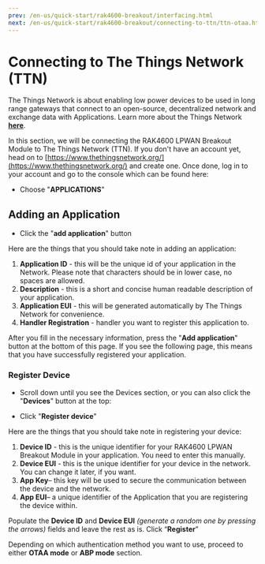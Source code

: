 ```yaml
---
prev: /en-us/quick-start/rak4600-breakout/interfacing.html
next: /en-us/quick-start/rak4600-breakout/connecting-to-ttn/ttn-otaa.html
---
```


# Connecting to The Things Network (TTN)

The Things Network is about enabling low power devices to be used in long range gateways that connect to an open-source, decentralized network and exchange data with Applications. Learn more about the Things Network [**here**](https://www.thethingsnetwork.org/docs/).

In this section, we will be connecting the RAK4600 LPWAN Breakout Module to The Things Network (TTN). If you don't have an account yet, head on to [https://www.thethingsnetwork.org/](https://www.thethingsnetwork.org/) and create one. Once done, log in to your account and go to the console which can be found here:


<rk-img
  src="/assets/images/quick-start-guide/rak4600-breakout/connecting-ttn/ttn-home-page.png"
  width="100%"
  figure-number="1"
  caption="The Things Network Home Page"
/>


<rk-img
  src="/assets/images/quick-start-guide/rak4600-breakout/connecting-ttn/ttn-console-main-page.png"
  width="100%"
  figure-number="2"
  caption="TTN Console Page"
/>

- Choose "**APPLICATIONS**"

<rk-img
  src="/assets/images/quick-start-guide/rak4600-breakout/connecting-ttn/application-page.png"
  width="100%"
  figure-number="3"
  caption="Application Page"
/>

## Adding an Application

- Click the "**add application**" button

<rk-img
  src="/assets/images/quick-start-guide/rak4600-breakout/connecting-ttn/adding-application.png"
  width="100%"
  figure-number="4"
  caption="Adding an Application"
/>

Here are the things that you should take note in adding an application:

1. **Application ID** - this will be the unique id of your application in the Network. Please note that characters should be in lower case, no spaces are allowed.
2. **Description** - this is a short and concise human readable description of your application.
3. **Application EUI** - this will be generated automatically by The Things Network for convenience.
4. **Handler Registration** - handler you want to register this application to.

After you fill in the necessary information, press the "**Add application**" button at the bottom of this page. If you see the following page, this means that you have successfully registered your application.

<rk-img
  src="/assets/images/quick-start-guide/rak4600-breakout/connecting-ttn/application-overview.png"
  width="100%"
  figure-number="5"
  caption="Application Overview"
/>

### Register Device

- Scroll down until you see the Devices section, or you can also click the "**Devices**" button at the top:


<rk-img
  src="/assets/images/quick-start-guide/rak4600-breakout/connecting-ttn/device-section.png"
  width="100%"
  figure-number="6"
  caption="Device Section"
/>

- Click "**Register device**"

<rk-img
  src="/assets/images/quick-start-guide/rak4600-breakout/connecting-ttn/add-device.png"
  width="100%"
  figure-number="7"
  caption="Add your Device"
/>


Here are the things that you should take note in registering your device:

1. **Device ID** - this is the unique identifier for your RAK4600 LPWAN Breakout Module in your application. You need to enter this manually.
2. **Device EUI** - this is the unique identifier for your device in the network. You can change it later, if you want. 
3. **App Key**– this key 	will be used to secure the communication between the device and the 	network. 
4. **App EUI**– a unique 	identifier of the Application that you are registering the device 	within.

Populate the **Device ID** and **Device EUI** _(generate a random one by pressing the arrows)_ fields and leave the rest as is.
 Click “**Register**”


<rk-img
  src="/assets/images/quick-start-guide/rak4600-breakout/connecting-ttn/device-overview-page.png"
  width="100%"
  figure-number="8"
  caption="Device Overview"
/>

Depending on which authentication method you want to use, proceed to either **OTAA mode** or **ABP mode** section.
